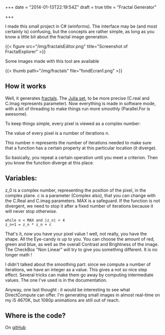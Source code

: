 +++
date = "2014-01-13T22:19:54Z"
draft = true
title = "Fractal Generator"

+++

I made this small project in C# (winforms). The interface may be (and most certainly is) confusing, but the concepts are rather simple, as long as you know a little bit about the fractal image generation.

{{< figure src="/img/fractalsEditor.png" title="Screenshot of FractalExplorer" >}}

Some images made with this tool are available

{{< thumb path="/img/fractals" file="fondEcran1.png" >}}

## How it works

Well, it generates [fractals](https://en.wikipedia.org/wiki/Fractal). The [Julia set](https://en.wikipedia.org/wiki/Julia_set), to be more precise (C.real and C.Imag represents parameter). Now everything is made in software mode, with a bit of threading to make things run more smoothly (Parallel.For is awesome).

To keep things simple, every pixel is viewed as a complex number:

The value of every pixel is a number of iterations n.

This number n represents the number of iterations needed to make sure that a function has a certain property at this particular location (it diverge).

So basically, you repeat a certain operation until you meet a criterion. Then you know the function diverge at this place.

## Variables:

z_0 is a complex number, representing the position of the pixel, in the complex plane.
c is a parameter (Complex also), that you can change with the C.Real and C.imag parameters.
MAX is a safeguard. If the function is not divergent, we need to stop it after a fixed number of iterations because it will never stop otherwise.

~~~
while n < MAX and |z_n| < 4
z_n+1 = z_n * z_n + c
~~~

That's it, now you have your pixel value ! well, not really, you have the shape. All the Eye-candy is up to you. You can choose the amount of red, green and blue, as well as the overall Contrast and Brightness of the image. The CheckBox "Non Linear" will try to give you something different. It is no longer math !

I didn't talked about the smoothing part: since we compute a number of iterations, we have an integer as a value. This gives a not so nice step effect. Several tricks can make them go away by computing intermediate values. The one I've used is in the documentation.

Anyway, one last thought : it would be interesting to see what DirectCompute can offer. I'm generating small images in almost real-time on my i5 4670K, but 1080p animations are still out of reach.

## Where is the code?
On [gitHub](https://github.com/Blizarre/FractalExplorer)

